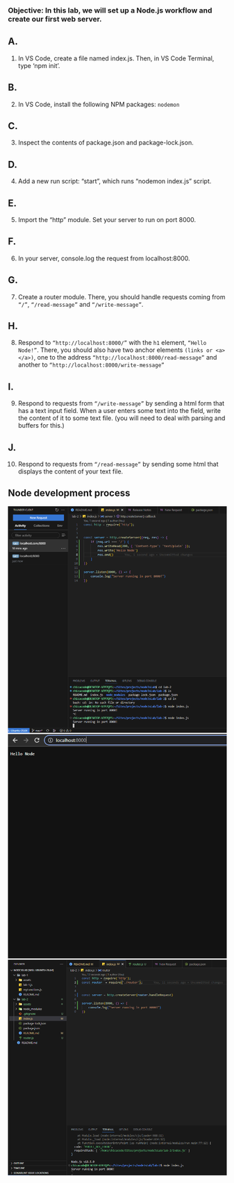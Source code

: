 ### Objective: In this lab, we will set up a Node.js workflow and create our first web server.

## A.
1. In VS Code, create a file named index.js. Then, in VS Code Terminal, type ‘npm init’.

## B.
2. In VS Code, install the following NPM packages:  `nodemon`

## C.
3. Inspect the contents of package.json and package-lock.json.

## D.
4. Add a new run script: “start”, which runs “nodemon index.js” script.

## E.
5. Import the “http” module. Set your server to run on port 8000.

## F.
6. In your server, console.log the request from localhost:8000. 

## G.
7. Create a router module. There, you should handle requests coming from `“/”`, `“/read-message”` and `“/write-message”`.

## H.
8. Respond to ``“http://localhost:8000/”`` with the ``h1`` element, ``“Hello Node!”``. There, you should also have two anchor elements ``(links or <a></a>)``, one to the address ``“http://localhost:8000/read-message”`` and another to ``“http://localhost:8000/write-message”``

## I.
9. Respond to requests from ``“/write-message”`` by sending a html form that has a text input field. When a user enters some text into the field, write the content of it to some text file. (you will need to deal with parsing and buffers for this.)

## J.
10. Respond to requests from ``“/read-message”`` by sending some html that displays the content of your text file.

## Node development process

![alt text](./assets/node-lab-2.1.png "image")
![alt text](./assets/node-lab2.png "image")
![alt text](./assets/router1.png "image")